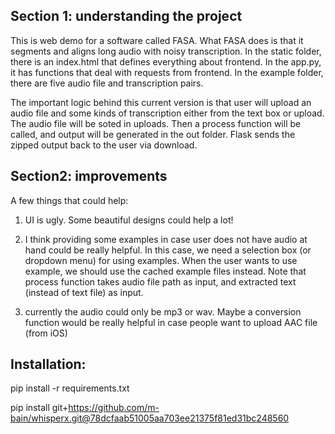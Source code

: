 ## Section 1: understanding the project
This is web demo for a software called FASA. What FASA does is that it segments and aligns long audio with noisy transcription.
In the static folder, there is an index.html that defines everything about frontend. In the app.py, it has functions that deal with requests from frontend.
In the example folder, there are five audio file and transcription pairs.

The important logic behind this current version is that user will upload an audio file and some kinds of transcription either from the text box or upload. The audio file will be soted in uploads. Then a process function will be called, and output will be generated in the out folder. Flask sends the zipped output back to the user via download.

## Section2: improvements
A few things that could help:

1. UI is ugly. Some beautiful designs could help a lot!

2. I think providing some examples in case user does not have audio at hand could be really helpful. In this case, we need a selection box (or dropdown menu) for using examples. When the user wants to use example, we should use the cached example files instead. Note that process function takes audio file path as input, and extracted text (instead of text file) as input.

3. currently the audio could only be mp3 or wav. Maybe a conversion function would be really helpful in case people want to upload AAC file (from iOS)


## Installation:
pip install -r requirements.txt 

pip install git+https://github.com/m-bain/whisperx.git@78dcfaab51005aa703ee21375f81ed31bc248560